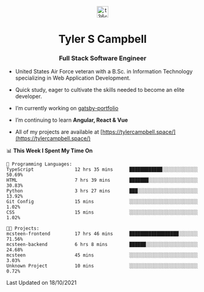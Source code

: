<p align="center">
<a href="https://www.linkedin.com/in/t36campbell" target="blank"><img align="center" src="https://ik.imagekit.io/t36campbell/Portfolio/linkedin.png.original_m8bbGgPh6.png" alt="t36campbell" height="30" width="30" /></a>
</p>
<h1 align="center">Tyler S Campbell</h1>
<h3 align="center">Full Stack Software Engineer</h3>

* United States Air Force veteran with a B.Sc. in Information Technology specializing in Web Application Development. 

* Quick study, eager to cultivate the skills needed to become an elite developer.

* I’m currently working on [gatsby-portfolio](https://github.com/t36campbell/gatsby-portfolio)

* I’m continuing to learn **Angular, React & Vue**

* All of my projects are available at [https://tylercampbell.space/](https://tylercampbell.space/)

<!--START_SECTION:waka-->
📊 **This Week I Spent My Time On** 

```text
💬 Programming Languages: 
TypeScript               12 hrs 35 mins      ████████████░░░░░░░░░░░░░   50.69% 
HTML                     7 hrs 39 mins       ███████░░░░░░░░░░░░░░░░░░   30.83% 
Python                   3 hrs 27 mins       ███░░░░░░░░░░░░░░░░░░░░░░   13.92% 
Git Config               15 mins             ░░░░░░░░░░░░░░░░░░░░░░░░░   1.02% 
CSS                      15 mins             ░░░░░░░░░░░░░░░░░░░░░░░░░   1.02%

🐱‍💻 Projects: 
mcsteen-frontend         17 hrs 46 mins      ██████████████████░░░░░░░   71.56% 
mcsteen-backend          6 hrs 8 mins        ██████░░░░░░░░░░░░░░░░░░░   24.68% 
mcsteen                  45 mins             ░░░░░░░░░░░░░░░░░░░░░░░░░   3.03% 
Unknown Project          10 mins             ░░░░░░░░░░░░░░░░░░░░░░░░░   0.72%

```


 Last Updated on 18/10/2021
<!--END_SECTION:waka-->
